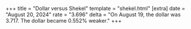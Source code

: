 +++
title = "Dollar versus Shekel"
template = "shekel.html"
[extra]
date = "August 20, 2024"
rate = "3.696"
delta = "On August 19, the dollar was 3.717. The dollar became 0.552% weaker."
+++
